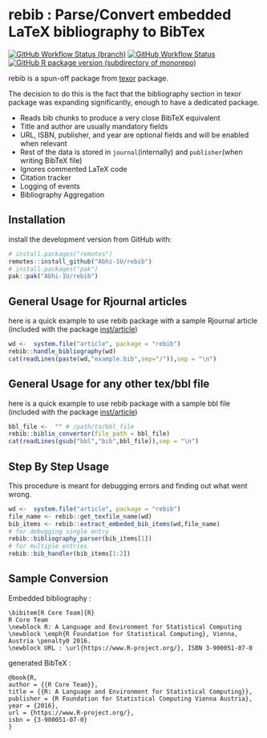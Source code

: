 
<!-- README.md is generated from README.Rmd. Please edit that file -->

# rebib : Parse/Convert embedded LaTeX bibliography to BibTex

<!-- badges: start -->

[![GitHub Workflow Status
(branch)](https://img.shields.io/github/workflow/status/Abhi-1U/rebib/pkgdown/master?label=pkgdown&style=for-the-badge)](https://github.com/Abhi-1U/rebib/actions/workflows/pkg_down.yaml)
[![GitHub Workflow
Status](https://img.shields.io/github/workflow/status/Abhi-1U/rebib/R_cmd_check?label=R-CMD-CHECK&style=for-the-badge)](https://github.com/Abhi-1U/rebib/actions/workflows/cmdcheck.yaml)
[![GitHub R package version (subdirectory of
monorepo)](https://img.shields.io/github/r-package/v/Abhi-1U/rebib?filename=DESCRIPTION&label=rebib&style=for-the-badge)](https://github.com/Abhi-1U/rebib/blob/master/DESCRIPTION)
<!-- badges: end -->

rebib is a spun-off package from
[texor](https://github.com/Abhi-1U/texor) package.

The decision to do this is the fact that the bibliography section in
texor package was expanding significantly, enough to have a dedicated
package.

-   Reads bib chunks to produce a very close BibTeX equivalent
-   Title and author are usually mandatory fields
-   URL, ISBN, publisher, and year are optional fields and will be
    enabled when relevant
-   Rest of the data is stored in `journal`(internally) and
    `publisher`(when writing BibTeX file)
-   Ignores commented LaTeX code
-   Citation tracker
-   Logging of events
-   Bibliography Aggregation

## Installation

install the development version from GitHub with:

``` r
# install.packages("remotes")
remotes::install_github("Abhi-1U/rebib")
# install.packages("pak")
pak::pak("Abhi-1U/rebib")
```

## General Usage for Rjournal articles

here is a quick example to use rebib package with a sample Rjournal
article (included with the package
[inst/article](https://github.com/Abhi-1U/rebib/tree/master/inst/article))

``` r
wd <-  system.file("article", package = "rebib")
rebib::handle_bibliography(wd)
cat(readLines(paste(wd,"example.bib",sep="/")),sep = "\n")
```

## General Usage for any other tex/bbl file

here is a quick example to use rebib package with a sample bbl file
(included with the package
[inst/article](https://github.com/Abhi-1U/rebib/tree/master/inst/article))

``` r
bbl_file <-  "" # /path/to/bbl_file
rebib::biblio_convertor(file_path = bbl_file)
cat(readLines(gsub("bbl","bib",bbl_file)),sep = "\n")
```

## Step By Step Usage

This procedure is meant for debugging errors and finding out what went
wrong.

``` r
wd <-  system.file("article", package = "rebib")
file_name <- rebib::get_texfile_name(wd)
bib_items <- rebib::extract_embeded_bib_items(wd,file_name)
# for debugging single entry
rebib::bibliography_parser(bib_items[1])
# for multiple entries
rebib::bib_handler(bib_items[1:2])
```

## Sample Conversion

Embedded bibliography :

    \bibitem[R Core Team]{R}
    R Core Team
    \newblock R: A Language and Environment for Statistical Computing
    \newblock \emph{R Foundation for Statistical Computing}, Vienna, Austria \penalty0 2016.
    \newblock URL : \url{https://www.R-project.org/}, ISBN 3-900051-07-0

generated BibTeX :

    @book{R,
    author = {{R Core Team}},
    title = {{R: A Language and Environment for Statistical Computing}},
    publisher = {R Foundation for Statistical Computing Vienna Austria},
    year = {2016},
    url = {https://www.R-project.org/},
    isbn = {3-900051-07-0}
    }
